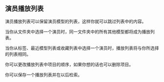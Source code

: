 ## 演员播放列表
演员播放列表可以保留演员模型的列表，这样你就可以跳过列表中的内容。

当你从文件夹中选择一个演员时，同一文件夹中的所有其他模型都将成为播放列表。

当你从标签、最近模型列表或收藏列表中选择一个演员时，播放列表将与你所选择的列表相同。

你可以更改播放列表中项目的顺序，如果你想的话也可以删除项目。

你可以保存一个播放列表并在以后检索。